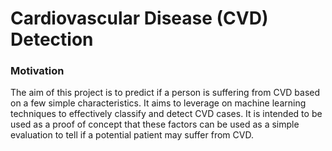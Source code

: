 # Cardiovascular Disease (CVD) Detection

### Motivation
The aim of this project is to predict if a person is suffering from CVD based on a few simple characteristics. It aims to leverage on machine learning techniques to effectively classify and detect CVD cases. It is intended to be used as a proof of concept that these factors can be used as a simple evaluation to tell if a potential patient may suffer from CVD.
